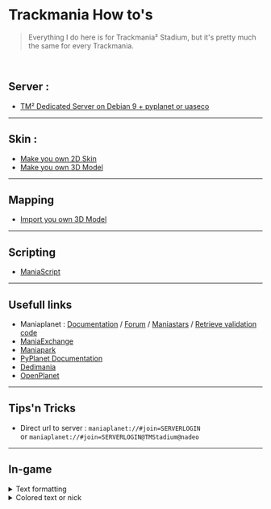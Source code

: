 # Trackmania How to's

> Everything I do here is for Trackmania² Stadium, but it's pretty much the same for every Trackmania.

<br> 

## Server :
- [TM² Dedicated Server on Debian 9 + pyplanet or uaseco](Server/Trackmania²-Dedicated-Server.md)

---

## Skin :
- [Make you own 2D Skin](Skin/Make%20you%20own%202D%20Skin.md)
- [Make you own 3D Model](Skin/Make%20you%20own%203D%20Model.md)

---

## Mapping
- [Import you own 3D Model](Mapping/Import%20you%20own%203D%20Model.md)

---

## Scripting
- [ManiaScript](Scripting/ManiaScript.md)

---

## Usefull links
- Maniaplanet : [Documentation](https://doc.maniaplanet.com/)  /  [Forum](https://forum.maniaplanet.com/index.php)  /  [Maniastars](https://www.maniaplanet.com/account/maniastars)  /  [Retrieve validation code](https://www.maniaplanet.com/account/validation-code)
- [ManiaExchange](https://tm.mania-exchange.com/)
- [Maniapark](http://www.maniapark.com)
- [PyPlanet Documentation](https://pypla.net/en/latest/)
- [Dedimania](http://dedimania.net/tm2stats/?do=stat)
- [OpenPlanet](https://openplanet.nl/)

---

## Tips'n Tricks

- Direct url to server : `maniaplanet://#join=SERVERLOGIN` <br> or `maniaplanet://#join=SERVERLOGIN@TMStadium@nadeo`

---

## In-game

<details>
    <summary>Text formatting</summary>
  
  [Link to Doc](https://doc.maniaplanet.com/client/text-formatting)
  
  | Control character |  	Formatting| 
  |---|---|
  | $w | Wide |
  | $n | Narrow |
  | $o | Bold |
  | $i | Italic |
  | $t | Uppercase |
  | $s | Drop shadow |
  | $g | Reset to default color |
  | $z | Reset to default text style |
  | $$ | Display a $ character |
  
</details>

<details>
    <summary>Colored text or nick</summary>
  
  [Link to doc](https://doc.maniaplanet.com/client/text-formatting)
  
  To use colors you need to put the `$` sign in front of your text followed by the 3-character hexadecimal code of the desired colour:
  - Each 3 characters can have 16 values from 0 to f (`0123456789abcdef`).
  - The first character is for the red colour pallet, 2nd is for green and 3rd for blue.
  
  Exemple: `$F00Wemy.$F80n$FA0i$FC0n$FD0j$FF0a` \
will give : 
<span style="color:#ff0d11">W</span><span style="color:#ff373a">e</span><span style="color:#ff0307">m</span><span style="color:#ff1a1e">y</span><span style="color:#ff5300">.</span><span style="color:#ff5300">n</span><span style="color:#ff8a00">i</span><span style="color:#ffd000">n</span><span style="color:#ffe500">j</span><span style="color:#ffff51">a</span> (github doesn't show the colors)
  
  Here's a few exemple :
  
  ![](https://doc.maniaplanet.com/user/pages/02.client/02.text-formatting/Colorname.jpg)
  
</details>





